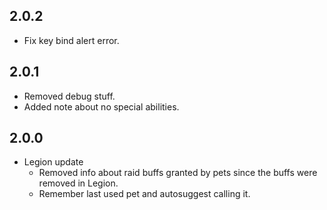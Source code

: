## 2.0.2
* Fix key bind alert error.

## 2.0.1
* Removed debug stuff.
* Added note about no special abilities.

## 2.0.0
* Legion update
	* Removed info about raid buffs granted by pets since the buffs were removed in Legion.
	* Remember last used pet and autosuggest calling it.
